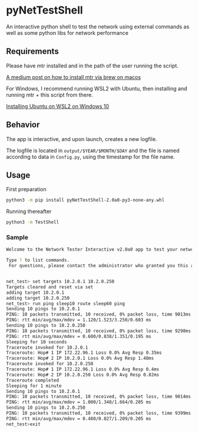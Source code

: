 # pyNetTestShell
An interactive python shell to test the network using external commands as well as some python libs for network performance

## Requirements
Please have mtr installed and in the path of the user running the script.

[A medium post on how to install mtr via brew on macos](https://medium.com/macos-sh/mtr-my-traceroute-replacement-7827bd8efa42)

For Windows, I recommend running WSL2 with Ubuntu, then installing and running mtr + this script from there.

[Installing Ubuntu on WSL2 on Windows 10](https://ubuntu.com/tutorials/install-ubuntu-on-wsl2-on-windows-10#1-overview)

## Behavior
The app is interactive, and upon launch, creates a new logfile. 

The logfile is located in ```output/$YEAR/$MONTH/$DAY``` and the file is named according to data in ```Config.py```, using the timestamp for the file name.


## Usage
First preparation
```bash
python3 -m pip install pyNetTestShell-2.0a0-py3-none-any.whl
```
Running thereafter
```bash
python3 -m TestShell
```

### Sample 
```bash
Welcome to the Network Tester Interactive v2.0a0 app to test your network!

Type ? to list commands.
 For questions, please contact the administrator who granted you this access.


net_test> set targets 10.2.0.1 10.2.0.250
Targets cleared and reset via set
adding target 10.2.0.1
adding target 10.2.0.250
net_test> run ping sleep10 route sleep60 ping
Sending 10 pings to 10.2.0.1
PING: 10 packets transmitted, 10 received, 0% packet loss, time 9013ms
PING: rtt min/avg/max/mdev = 1.120/1.523/3.250/0.603 ms
Sending 10 pings to 10.2.0.250
PING: 10 packets transmitted, 10 received, 0% packet loss, time 9298ms
PING: rtt min/avg/max/mdev = 0.600/0.838/1.351/0.195 ms
Sleeping for 10 seconds
Traceroute invoked for 10.2.0.1
Traceroute: Hop# 1 IP 172.22.96.1 Loss 0.0% Avg Resp 0.35ms
Traceroute: Hop# 2 IP 10.2.0.1 Loss 0.0% Avg Resp 1.48ms
Traceroute invoked for 10.2.0.250
Traceroute: Hop# 1 IP 172.22.96.1 Loss 0.0% Avg Resp 0.4ms
Traceroute: Hop# 2 IP 10.2.0.250 Loss 0.0% Avg Resp 0.82ms
Traceroute completed
Sleeping for 1 minute
Sending 10 pings to 10.2.0.1
PING: 10 packets transmitted, 10 received, 0% packet loss, time 9014ms
PING: rtt min/avg/max/mdev = 1.000/1.340/1.664/0.205 ms
Sending 10 pings to 10.2.0.250
PING: 10 packets transmitted, 10 received, 0% packet loss, time 9399ms
PING: rtt min/avg/max/mdev = 0.480/0.827/1.209/0.205 ms
net_test>exit
```
